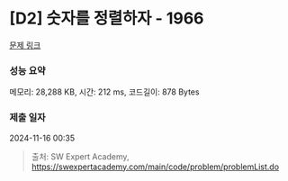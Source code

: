 # [D2] 숫자를 정렬하자 - 1966 

[문제 링크](https://swexpertacademy.com/main/code/problem/problemDetail.do?contestProbId=AV5PrmyKAWEDFAUq) 

### 성능 요약

메모리: 28,288 KB, 시간: 212 ms, 코드길이: 878 Bytes

### 제출 일자

2024-11-16 00:35



> 출처: SW Expert Academy, https://swexpertacademy.com/main/code/problem/problemList.do